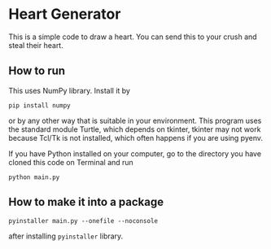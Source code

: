 # Heart Generator
This is a simple code to draw a heart. You can send this to your crush and steal their heart.

## How to run
This uses NumPy library. Install it by
```
pip install numpy
```
or by any other way that is suitable in your environment. This program uses the standard module Turtle, which depends on tkinter, tkinter may not work because Tcl/Tk is not installed, which often happens if you are using pyenv.

If you have Python installed on your computer, go to the directory you have cloned this code on Terminal and run
```
python main.py
```

## How to make it into a package
```
pyinstaller main.py --onefile --noconsole
```
after installing `pyinstaller` library.
